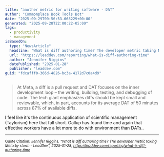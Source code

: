 ```yaml
---
title: "another metric for writing software - DAT"
author: "Commonplace Book Tools Bot"
date: "2025-09-29T00:56:53.663229+00:00"
generated: "2025-09-28T22:00:22-05:00"
tags:
  - productivity
  - management
isBasedOn:
  type: "NewsArticle"
  headline: "What is diff authoring time? The developer metric taking Meta by storm - LeadDev"
  url: "https://leaddev.com/reporting/what-is-diff-authoring-time"
  author: "Jennifer Riggins"
  datePublished: "2025-01-28"
  publisher: "leaddev.com"
guid: "fdcafff0-366d-4826-bc3a-4172d7c0a4d9"
---
```


> At Meta, a diff is a pull request and DAT focuses on the inner development loop – the writing, building, testing, and debugging of code. The tech giant emphasizes diffs should be kept small and reviewable, which, in part, accounts for its average DAT of 50 minutes across 87% of available diffs.

I feel like it's the continuous application of scientific management (Taylorism) here that fall short. Gallup has found time and again that effective workers have a lot more to do with environment than DATs..

---

<sub>Quote Citation: <cite>Jennifer Riggins, "What is diff authoring time? The developer metric taking Meta by storm - LeadDev", 2025-01-28, <a href="https://leaddev.com/reporting/what-is-diff-authoring-time">https://leaddev.com/reporting/what-is-diff-authoring-time</a></cite></sub>